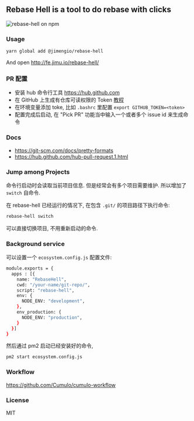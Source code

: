 

Rebase Hell is a tool to do rebase with clicks
------

![rebase-hell on npm](https://img.shields.io/npm/v/@jimengio/rebase-hell.svg)

### Usage

```bash
yarn global add @jimengio/rebase-hell
```

And open http://fe.jimu.io/rebase-hell/

### PR 配置

* 安装 hub 命令行工具 https://hub.github.com
* 在 GitHub 上生成有仓库可读权限的 Token [教程](https://help.github.com/en/articles/creating-a-personal-access-token-for-the-command-line)
* 在环境变量添加 toke, 比如 `.bashrc` 里配置 `export GITHUB_TOKEN=<token>`
* 配置完成后启动, 在 "Pick PR" 功能当中输入一个或者多个 issue id 来生成命令

### Docs

* https://git-scm.com/docs/pretty-formats
* https://hub.github.com/hub-pull-request.1.html

### Jump among Projects

命令行启动时会读取当前项目信息. 但是经常会有多个项目需要维护. 所以增加了 `switch` 自命令.

在 rebase-hell 已经运行的情况下, 在包含 `.git/` 的项目路径下执行命令:

```bash
rebase-hell switch
```

可以直接切换项目, 不用重新启动的命令.

### Background service

可以设置一个 `ecosystem.config.js` 配置文件:

```bash
module.exports = {
  apps : [{
    name: "RebaseHell",
    cwd: "/your-name/git-repo/",
    script: "rebase-hell",
    env: {
      NODE_ENV: "development",
    },
    env_production: {
      NODE_ENV: "production",
    }
  }]
}
```

然后通过 pm2 启动已经安装好的命令,

```bash
pm2 start ecosystem.config.js
```

### Workflow

https://github.com/Cumulo/cumulo-workflow

### License

MIT
